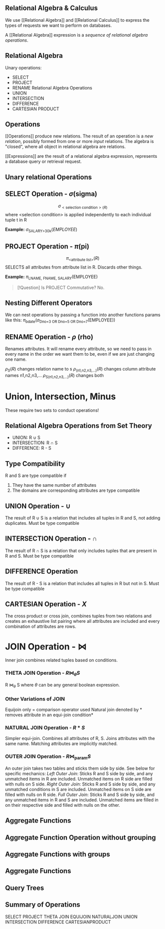 ## Relational Algebra & Calculus
We use [[Relational Algebra]] and [[Relational Calculus]] to express the types of requests we want to perform on databases. 

A [[Relational Algebra]] expression is a *sequence of relational algebra operations*. 

## Relational Algebra

Unary operations:
- SELECT
- PROJECT
- RENAME
Relational Algebra Operations
- UNION
- INTERSECTION
- DIFFERENCE
- CARTESIAN PRODUCT

## Operations

[[Operations]] produce new relations. The result of an operation is a *new relation*, possibly formed from one or more *input* relations. The algebra is "closed", where all object in relational algebra are relations. 

[[Expressions]] are the result of a relational algebra expression, represents a database query or retrieval request. 

## Unary relational Operations

## SELECT Operation - $\sigma$(sigma)
$$\sigma_{<\text{selection condition}>(R)}$$
where \<selection condition> is applied independently to each individual tuple t in R

**Example:**
$\sigma_{\text{SALARY>30k}}(EMPLOYEE)$

## PROJECT Operation - $\pi$(pi)
$$\pi_{\text{<attribute list>}}(R)$$
SELECTS all attributes from attribute list in R. Discards other things. 

**Example:**
$\pi_{\text{LNAME, FNAME, SALARY}}(\text{EMPLOYEE})$

> [!Question] Is PROJECT Commutative?
> No. 

## Nesting Different Operators

We can nest operations by passing a function into another functions params like this:
$\pi_{\text{bdate}}(\sigma_{\text{Dno=3 OR Dno=5 OR Dno=7}}(\text{EMPLOYEE}))$

## RENAME Operation - $\rho$ (rho)
Renames attributes. It will rename every attribute, so we need to pass in every name in the order we want them to be, even if we are just changing one name. 

$\rho_S(R)$ changes relation name to s
$\rho_{\text{(n1,n2,n3,...)}}(R)$ changes column attribute names n1,n2,n3,...
$\rho_{\text{S(n1,n2,n3,...)}}(R)$ changes both

# Union, Intersection, Minus

These require two sets to conduct operations!

## Relational Algebra Operations from Set Theory

- UNION: R $\cup$ S
- INTERSECTION: R $\cap$ S
- DIFFERENCE: R - S
## Type Compatibility

R and S are type compatible if
1. They have the same number of attributes
2. The domains are corresponding attributes are type compatible

## UNION Operation - $\cup$

The result of R $\cup$ S is a relation that includes all tuples in R and S, not adding duplicates. Must be type compatible


## INTERSECTION Operation - $\cap$

The result of R $\cap$ S is a relation that only includes tuples that are present in R and S. Must be type compatible

## DIFFERENCE Operation

The result of R - S is a relation that includes all tuples in R but not in S. Must be type compatible

## CARTESIAN Operation - $X$ 

The cross product or cross join, combines tuples from two relations and creates an exhaustive list pairing where all attributes are included and every combination of attributes are rows. 

# JOIN Operation - $\bowtie$  

Inner join combines related tuples based on conditions. 

### THETA JOIN Operation - $R \bowtie_\theta S$ 

R $\bowtie_\theta$ S where $\theta$ can be any general boolean expression. 

### Other Variations of JOIN

Equijoin only = comparison operator used
Natural join denoted by * removes attribute in an equi-join condition*

### NATURAL JOIN Operation - $R * S$

Simpler equi-join. Combines all attributes of R, S. Joins attributes with the same name. Matching attributes are implicitly matched. 

### OUTER JOIN Operation - $R \bowtie_{\text{param}} S$

An outer join takes two tables and sticks them side by side. See below for specific mechanics:
*Left Outer Join*: Sticks R and S side by side, and any unmatched items in R are included. Unmatched items on R side are filled with nulls on S side. 
*Right Outer Join*: Sticks R and S side by side, and any unmatched conditions in S are included. Unmatched items on S side are filled with nulls on R side. 
*Full Outer Join*: Sticks R and S side by side, and any unmatched items in R and S are included. Unmatched items are filled in on their respective side and filled with nulls on the other. 

## Aggregate Functions



## Aggregate Function Operation without grouping



## Aggregate Functions with groups



## Aggregate Functions



## Query Trees



## Summary of Operations

SELECT
PROJECT
THETA JOIN
EQUIJOIN
NATURALJOIN
UNION
INTERSECTION
DIFFERENCE
CARTESIANPRODUCT